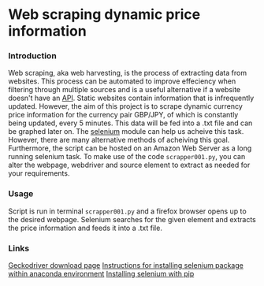 # Web scraping dynamic price information 

### Introduction 
Web scraping, aka web harvesting, is the process of extracting data from websites. This process can be automated to improve effeciency when filtering through multiple sources and is a useful alternative if a website doesn't have an [API](https://www.ibm.com/cloud/learn/api). Static websites contain information that is infrequently updated. However, the aim of this project is to scrape dynamic currency price information for the currency pair GBP/JPY, of which is constantly being updated, every 5 minutes. This data will be fed into a .txt file and can be graphed later on. The [selenium](https://selenium-python.readthedocs.io/) module can help us acheive this task. However, there are many alternative methods of acheiving this goal. Furthermore, the script can be hosted on an Amazon Web Server as a long running selenium task. To make use of the code `scrapper001.py`, you can alter the webpage, webdriver and source element to extract as needed for your requirements.

### Usage

Script is run in terminal `scrapper001.py` and a firefox browser opens up to the desired webpage. Selenium searches for the given element and extracts the price information and feeds it into a .txt file. 


### Links
[Geckodriver download page](https://github.com/mozilla/geckodriver/releases) 
[Instructions for installing selenium package within anaconda environment](https://anaconda.org/conda-forge/selenium)
[Installing selenium with pip](https://selenium-python.readthedocs.io/installation.html)
